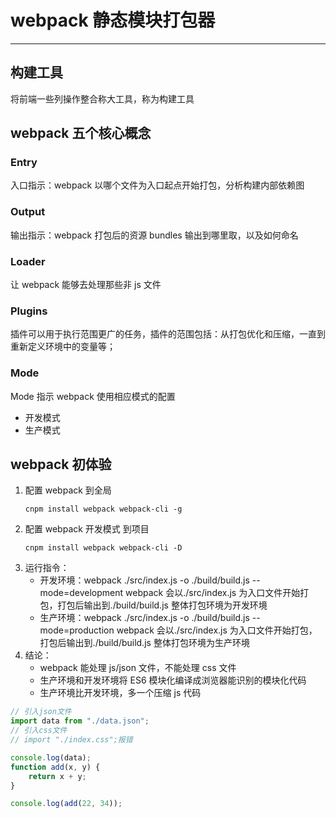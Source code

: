 # webpack 静态模块打包器

---

## 构建工具

将前端一些列操作整合称大工具，称为构建工具

## webpack 五个核心概念

### Entry

入口指示：webpack 以哪个文件为入口起点开始打包，分析构建内部依赖图

### Output

输出指示：webpack 打包后的资源 bundles 输出到哪里取，以及如何命名

### Loader

让 webpack 能够去处理那些非 js 文件

### Plugins

插件可以用于执行范围更广的任务，插件的范围包括：从打包优化和压缩，一直到重新定义环境中的变量等；

### Mode

Mode 指示 webpack 使用相应模式的配置

-   开发模式
-   生产模式

## webpack 初体验

1.  配置 webpack 到全局
    ```
    cnpm install webpack webpack-cli -g
    ```
2.  配置 webpack 开发模式 到项目
    ```
    cnpm install webpack webpack-cli -D
    ```
3.  运行指令：
    -   开发环境：webpack ./src/index.js -o ./build/build.js --mode=development
        webpack 会以./src/index.js 为入口文件开始打包，打包后输出到./build/build.js
        整体打包环境为开发环境
    -   生产环境：webpack ./src/index.js -o ./build/build.js --mode=production
        webpack 会以./src/index.js 为入口文件开始打包，打包后输出到./build/build.js
        整体打包环境为生产环境
4.  结论：
    -   webpack 能处理 js/json 文件，不能处理 css 文件
    -   生产环境和开发环境将 ES6 模块化编译成浏览器能识别的模块化代码
    -   生产环境比开发环境，多一个压缩 js 代码

```javascript
// 引入json文件
import data from "./data.json";
// 引入css文件
// import "./index.css";报错

console.log(data);
function add(x, y) {
    return x + y;
}

console.log(add(22, 34));
```
